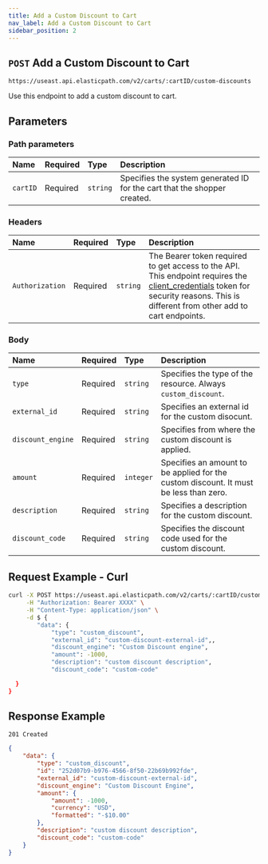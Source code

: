```yaml
---
title: Add a Custom Discount to Cart
nav_label: Add a Custom Discount to Cart
sidebar_position: 2
---
```


## `POST` Add a Custom Discount to Cart

```http
https://useast.api.elasticpath.com/v2/carts/:cartID/custom-discounts
```

Use this endpoint to add a custom discount to cart.

## Parameters

### Path parameters

| Name     | Required | Type     | Description                                                              |
|:---------|:---------|:---------|:-------------------------------------------------------------------------|
| `cartID` | Required | `string` | Specifies the system generated ID for the cart that the shopper created. |

### Headers

| Name                      | Required | Type     | Description                                          |
|:--------------------------|:---------|:---------|:-----------------------------------------------------|
| `Authorization`           | Required | `string` | The Bearer token required to get access to the API. This endpoint requires the [client_credentials](/docs/authentication/Tokens/client-credential-token) token for security reasons. This is different from other add to cart endpoints.  |

### Body

| Name          | Required | Type     | Description                            |
|:--------------|:---------|:---------|:---------------------------------------|
| `type` | Required | `string` | Specifies the type of the resource. Always `custom_discount`. |
| `external_id` | Required | `string` | Specifies an external id for the custom disocunt. |
| `discount_engine` | Required | `string` | Specifies from where the custom discount is applied. |
| `amount`         | Required | `integer` | Specifies an amount to be applied for the custom discount. It must be less than zero. |
| `description`   | Required | `string` | Specifies a description for the custom discount. |
| `discount_code` | Required | `string` | Specifies the discount code used for the custom discount. |

## Request Example - Curl

```bash
curl -X POST https://useast.api.elasticpath.com/v2/carts/:cartID/custom-discounts \
     -H "Authorization: Bearer XXXX" \
     -H "Content-Type: application/json" \
     -d $ {
        "data": {
            "type": "custom_discount",
            "external_id": "custom-discount-external-id",,
            "discount_engine": "Custom Discount engine",
            "amount": -1000,
            "description": "custom discount description",
            "discount_code": "custom-code"

  }
}
```

## Response Example


`201 Created`

```json
{
    "data": {
        "type": "custom_discount",
        "id": "252d07b9-b976-4566-8f50-22b69b992fde",
        "external_id": "custom-discount-external-id",
        "discount_engine": "Custom Discount Engine",
        "amount": {
            "amount": -1000,
            "currency": "USD",
            "formatted": "-$10.00"
        },
        "description": "custom discount description",
        "discount_code": "custom-code"
    }
}
```

